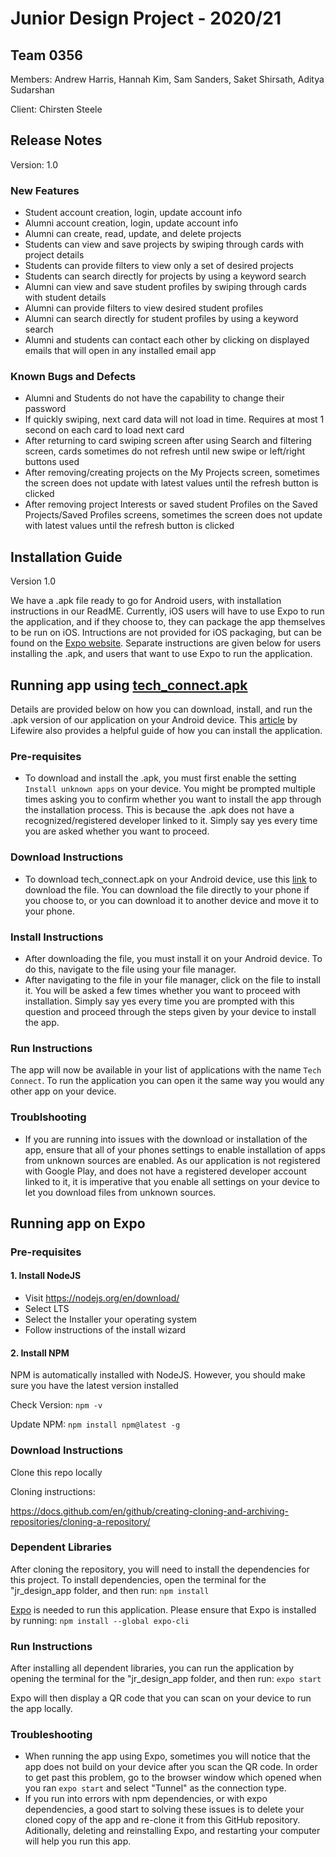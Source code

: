 # Junior Design Project - 2020/21 
 
## Team 0356

Members: Andrew Harris, Hannah Kim, Sam Sanders, Saket Shirsath, Aditya Sudarshan

Client: Chirsten Steele

## Release Notes
Version: 1.0

### New Features
- Student account creation, login, update account info
- Alumni account creation, login, update account info
- Alumni can create, read, update, and delete projects
- Students can view and save projects by swiping through cards with project details
- Students can provide filters to view only a set of desired projects
- Students can search directly for projects by using a keyword search
- Alumni can view and save student profiles by swiping through cards with student details
- Alumni can provide filters to view desired student profiles
- Alumni can search directly for student profiles by using a keyword search
- Alumni and students can contact each other by clicking on displayed emails that will open in any installed email app 

### Known Bugs and Defects
- Alumni and Students do not have the capability to change their password
- If quickly swiping, next card data will not load in time. Requires at most 1 second on each card to load next card
- After returning to card swiping screen after using Search and filtering screen, cards sometimes do not refresh until new swipe or left/right buttons used
- After removing/creating projects on the My Projects screen, sometimes the screen does not update with latest values until the refresh button is clicked
- After removing project Interests or saved student Profiles on the Saved Projects/Saved Profiles screens, sometimes the screen does not update with latest values until the refresh button is clicked


## Installation Guide
Version 1.0

We have a .apk file ready to go for Android users, with installation instructions in our ReadME. Currently, iOS users will have to use Expo to run the application, and if they choose to, they can package the app themselves to be run on iOS. Intructions are not provided for iOS packaging, but can be found on the [Expo website](https://docs.expo.io/). Separate instructions are given below for users installing the .apk, and users that want to use Expo to run the application.

## Running app using [tech_connect.apk](https://github.com/aditya-sudarshan/jr_design_JIB356/raw/master/tech_connect.apk)

Details are provided below on how you can download, install, and run the .apk version of our application on your Android device. This [article](https://www.lifewire.com/install-apk-on-android-4177185) by Lifewire also provides a helpful guide of how you can install the application. 

### Pre-requisites

- To download and install the .apk, you must first enable the setting `Install unknown apps` on your device. You might be prompted multiple times asking you to confirm whether you want to install the app through the installation process. This is because the .apk does not have a recognized/registered developer linked to it. Simply say yes every time you are asked whether you want to proceed.

### Download Instructions
- To download tech_connect.apk on your Android device, use this [link](https://github.com/aditya-sudarshan/jr_design_JIB356/raw/master/tech_connect.apk) to download the file. You can download the file directly to your phone if you choose to, or you can download it to another device and move it to your phone.

### Install Instructions
- After downloading the file, you must install it on your Android device. To do this, navigate to the file using your file manager. 
- After navigating to the file in your file manager, click on the file to install it. You will be asked a few times whether you want to proceed with installation. Simply say yes every time you are prompted with this question and proceed through the steps given by your device to install the app.

### Run Instructions

The app will now be available in your list of applications with the name `Tech Connect`. To run the application you can open it the same way you would any other app on your device.

### Troublshooting

- If you are running into issues with the download or installation of the app, ensure that all of your phones settings to enable installation of apps from unknown sources are enabled. As our application is not registered with Google Play, and does not have a registered developer account linked to it, it is imperative that you enable all settings on your device to let you download files from unknown sources.

## Running app on Expo

### Pre-requisites

#### 1. Install NodeJS
- Visit https://nodejs.org/en/download/
- Select LTS
- Select the Installer your operating system
- Follow instructions of the install wizard
#### 2. Install NPM
NPM is automatically installed with NodeJS. However, you should make sure you have the latest version installed

Check Version: ```npm -v```

Update NPM: ```npm install npm@latest -g```

### Download Instructions
Clone this repo locally

Cloning instructions:

https://docs.github.com/en/github/creating-cloning-and-archiving-repositories/cloning-a-repository/

### Dependent Libraries
After cloning the repository, you will need to install the dependencies for this project. To install dependencies, open the terminal for the "jr_design_app
 folder, and then run:
```npm install```

[Expo](https://docs.expo.io/) is needed to run this application. Please ensure that Expo is installed by running:
```npm install --global expo-cli```

### Run Instructions
After installing all dependent libraries, you can run the application by opening the terminal for the "jr_design_app folder, and then run:
 ```expo start```
 
Expo will then display a QR code that you can scan on your device to run the app locally. 

### Troubleshooting
- When running the app using Expo, sometimes you will notice that the app does not build on your device after you scan the QR code. In order to get past this problem, go to the browser window which opened when you ran `expo start` and select "Tunnel" as the connection type.
- If you run into errors with npm dependencies, or with expo dependencies, a good start to solving these issues is to delete your cloned copy of the app and re-clone it from this GitHub repository. Aditionally, deleting and reinstalling Expo, and restarting your computer will help you run this app.
